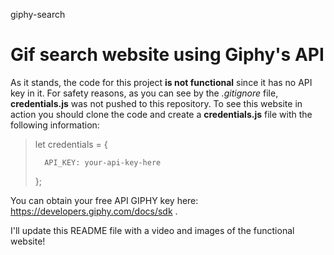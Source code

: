 giphy-search
# Gif search website using Giphy's API

As it stands, the code for this project **is not functional** since it has no API key in it. For safety reasons, as you can see by the *.gitignore* file, **credentials.js** was not pushed to this repository.
To see this website in action you should clone the code and create a **credentials.js** file with the following information:

>let credentials = {
>
>		API_KEY: your-api-key-here
>
>};

You can obtain your free API GIPHY key here: https://developers.giphy.com/docs/sdk .

I'll update this README file with a video and images of the functional website!
